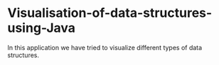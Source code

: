 # Visualisation-of-data-structures-using-Java
In this application we have tried to visualize different types of data structures.
